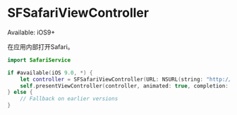 # SFSafariViewController

Available: iOS9+

在应用内部打开Safari。


```swift
import SafariService

if #available(iOS 9.0, *) {
    let controller = SFSafariViewController(URL: NSURL(string: "http://www.douban.com")!, entersReaderIfAvailable: true)
    self.presentViewController(controller, animated: true, completion: nil)
} else {
    // Fallback on earlier versions
}
```
